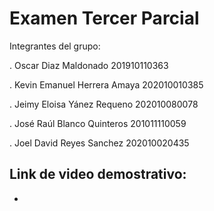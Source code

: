 # Examen Tercer Parcial
Integrantes del grupo:

. Oscar Diaz Maldonado
201910110363

. Kevin Emanuel Herrera Amaya
202010010385

. Jeimy Eloisa Yánez Requeno
202010080078

. José Raúl Blanco Quinteros
201011110059

. Joel David Reyes Sanchez
202010020435

## Link de video demostrativo:
* 
